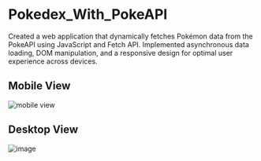 # Pokedex_With_PokeAPI
Created a web application that dynamically fetches Pokémon data from the PokeAPI using JavaScript and Fetch API. Implemented asynchronous data loading, DOM manipulation, and a responsive design for optimal user experience across devices.

## Mobile View
![mobile view](https://github.com/user-attachments/assets/e16c77e4-6a0c-49e6-aed8-4eacd6ed406d)

## Desktop View
![image](https://github.com/user-attachments/assets/179cb915-3305-4d68-b0b4-2f54f4cddb55)
